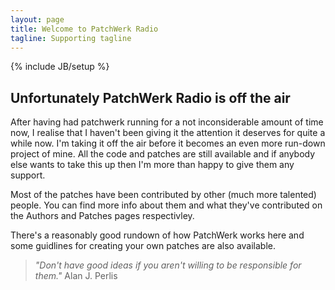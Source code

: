 ```yaml
---
layout: page
title: Welcome to PatchWerk Radio
tagline: Supporting tagline
---
```

{% include JB/setup %}

## Unfortunately PatchWerk Radio is off the air

After having had patchwerk running for a not inconsiderable amount of time now, I realise that I haven't been giving it the attention it deserves for quite a while now. I'm taking it off the air before it becomes an even more run-down project of mine. All the code and patches are still available and if anybody else wants to take this up then I'm more than happy to give them any support.

Most of the patches have been contributed by other (much more talented) people. You can find more info about them and what they've contributed on the Authors and Patches pages respectivley.

There's a reasonably good rundown of how PatchWerk works here and some guidlines for creating your own patches are also available.

> *"Don't have good ideas if you aren't willing to be responsible for them."*
> Alan J. Perlis

